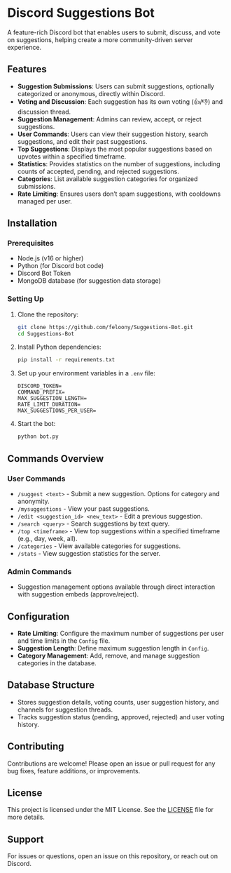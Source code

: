 # Discord Suggestions Bot

A feature-rich Discord bot that enables users to submit, discuss, and vote on suggestions, helping create a more community-driven server experience.

## Features

- **Suggestion Submissions**: Users can submit suggestions, optionally categorized or anonymous, directly within Discord.
- **Voting and Discussion**: Each suggestion has its own voting (👍/👎) and discussion thread.
- **Suggestion Management**: Admins can review, accept, or reject suggestions.
- **User Commands**: Users can view their suggestion history, search suggestions, and edit their past suggestions.
- **Top Suggestions**: Displays the most popular suggestions based on upvotes within a specified timeframe.
- **Statistics**: Provides statistics on the number of suggestions, including counts of accepted, pending, and rejected suggestions.
- **Categories**: List available suggestion categories for organized submissions.
- **Rate Limiting**: Ensures users don’t spam suggestions, with cooldowns managed per user.

## Installation

### Prerequisites

- Node.js (v16 or higher)
- Python (for Discord bot code)
- Discord Bot Token
- MongoDB database (for suggestion data storage)

### Setting Up

1. Clone the repository:
   ```bash
   git clone https://github.com/feloony/Suggestions-Bot.git
   cd Suggestions-Bot
   ```

2. Install Python dependencies:
   ```bash
   pip install -r requirements.txt
   ```

3. Set up your environment variables in a `.env` file:
   ```env
   DISCORD_TOKEN=
   COMMAND_PREFIX=
   MAX_SUGGESTION_LENGTH=
   RATE_LIMIT_DURATION=
   MAX_SUGGESTIONS_PER_USER=
   ```

4. Start the bot:
   ```bash
   python bot.py
   ```

## Commands Overview

### User Commands

- `/suggest <text>` - Submit a new suggestion. Options for category and anonymity.
- `/mysuggestions` - View your past suggestions.
- `/edit <suggestion_id> <new_text>` - Edit a previous suggestion.
- `/search <query>` - Search suggestions by text query.
- `/top <timeframe>` - View top suggestions within a specified timeframe (e.g., day, week, all).
- `/categories` - View available categories for suggestions.
- `/stats` - View suggestion statistics for the server.

### Admin Commands

- Suggestion management options available through direct interaction with suggestion embeds (approve/reject).

## Configuration

- **Rate Limiting**: Configure the maximum number of suggestions per user and time limits in the `Config` file.
- **Suggestion Length**: Define maximum suggestion length in `Config`.
- **Category Management**: Add, remove, and manage suggestion categories in the database.

## Database Structure

- Stores suggestion details, voting counts, user suggestion history, and channels for suggestion threads.
- Tracks suggestion status (pending, approved, rejected) and user voting history.

## Contributing

Contributions are welcome! Please open an issue or pull request for any bug fixes, feature additions, or improvements.

## License

This project is licensed under the MIT License. See the [LICENSE](LICENSE) file for more details.

## Support

For issues or questions, open an issue on this repository, or reach out on Discord.

